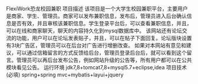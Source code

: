 FlexiWork恐龙校园兼职
项目描述
该项目是一个大学生校园兼职平台，主要用户是商家、学生、管理员。商家可以发布兼职信息，发布后，管理员进入后台确认信息是否有效，并且审核该兼职信息。学生登录平台后，可以查看兼职信息，并且，可以在线和商家聊天，聊天的内容持久化到mysql数据库中。
该网站还有论坛交流的功能，用户可以在论坛发表贴子，并且，可以在帖子下面回复。论坛版块设置有3块广告区，管理员可以在后台对广告进行增删改查。
如果对本网站有意见和建议，可以通过信箱留言的方式反馈给后台，管理员登录后台后，就可以看到这个留言。管理员可以再后台发布公告，例如网站升级的公告等，所有用户都可以在公共模块看见公告。
运行环境
jdk7,8+tomcat7,8+mysql5.7+eclipse,idea
项目技术(必填)
spring+spring mvc+mybatis+layui+jquery
